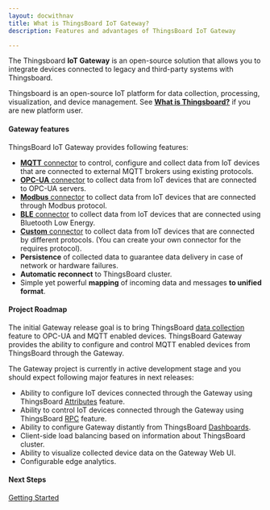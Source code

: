 ```yaml
---
layout: docwithnav
title: What is ThingsBoard IoT Gateway?
description: Features and advantages of ThingsBoard IoT Gateway

---
```


The Thingsboard **IoT Gateway** is an open-source solution that allows you to integrate devices connected to legacy and third-party systems with Thingsboard.  

Thingsboard is an open-source IoT platform for data collection, processing, visualization, and device management. See [**What is Thingsboard?**](https://thingsboard.io/docs/getting-started-guides/what-is-thingsboard/) if you are new platform user.  

#### Gateway features

ThingsBoard IoT Gateway provides following features:

 - [**MQTT** connector](/docs/iot-gateway/config/mqtt/) to control, configure and collect data from IoT devices that are connected to external MQTT brokers using existing protocols.
 - [**OPC-UA** connector](/docs/iot-gateway/config/opc-ua/) to collect data from IoT devices that are connected to OPC-UA servers.
 - [**Modbus** connector](/docs/iot-gateway/config/modbus/) to collect data from IoT devices that are connected through Modbus protocol.
 - [**BLE** connector](/docs/iot-gateway/config/ble/) to collect data from IoT devices that are connected using Bluetooth Low Energy.
 - [**Custom** connector](/docs/iot-gateway/custom/connector/) to collect data from IoT devices that are connected by different protocols. (You can create your own connector for the requires protocol).
 - **Persistence** of collected data to guarantee data delivery in case of network or hardware failures.
 - **Automatic reconnect** to ThingsBoard cluster.
 - Simple yet powerful **mapping** of incoming data and messages **to unified format**.
  

#### Project Roadmap

The initial Gateway release goal is to bring ThingsBoard [data collection](/docs/user-guide/telemetry/) feature to OPC-UA and MQTT enabled devices.
ThingsBoard Gateway provides the ability to configure and control MQTT enabled devices from ThingsBoard through the Gateway.

The Gateway project is currently in active development stage and you should expect following major features in next releases:

 - Ability to configure IoT devices connected through the Gateway using ThingsBoard [Attributes](/docs/user-guide/attributes) feature.
 - Ability to control IoT devices connected through the Gateway using ThingsBoard [RPC](/docs/user-guide/rpc/) feature.
 - Ability to configure Gateway distantly from ThingsBoard [Dashboards](/docs/user-guide/visualization/).
 - Client-side load balancing based on information about ThingsBoard cluster.
 - Ability to visualize collected device data on the Gateway Web UI.
 - Configurable edge analytics.

#### Next Steps

<p><a href="/docs/iot-gateway/getting-started" class="button">Getting Started</a></p>
